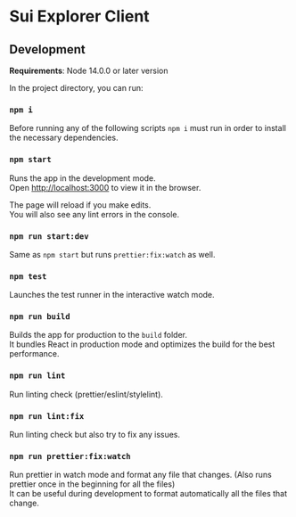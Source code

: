 # Sui Explorer Client

## Development

**Requirements**: Node 14.0.0 or later version

In the project directory, you can run:

### `npm i`

Before running any of the following scripts `npm i` must run in order to install the necessary dependencies.

### `npm start`

Runs the app in the development mode.\
Open [http://localhost:3000](http://localhost:3000) to view it in the browser.

The page will reload if you make edits.\
You will also see any lint errors in the console.

### `npm run start:dev`

Same as `npm start` but runs `prettier:fix:watch` as well.

### `npm test`

Launches the test runner in the interactive watch mode.

### `npm run build`

Builds the app for production to the `build` folder.\
It bundles React in production mode and optimizes the build for the best performance.

### `npm run lint`

Run linting check (prettier/eslint/stylelint).

### `npm run lint:fix`

Run linting check but also try to fix any issues.

### `npm run prettier:fix:watch`

Run prettier in watch mode and format any file that changes. (Also runs prettier once in the beginning for all the files)\
It can be useful during development to format automatically all the files that change.
